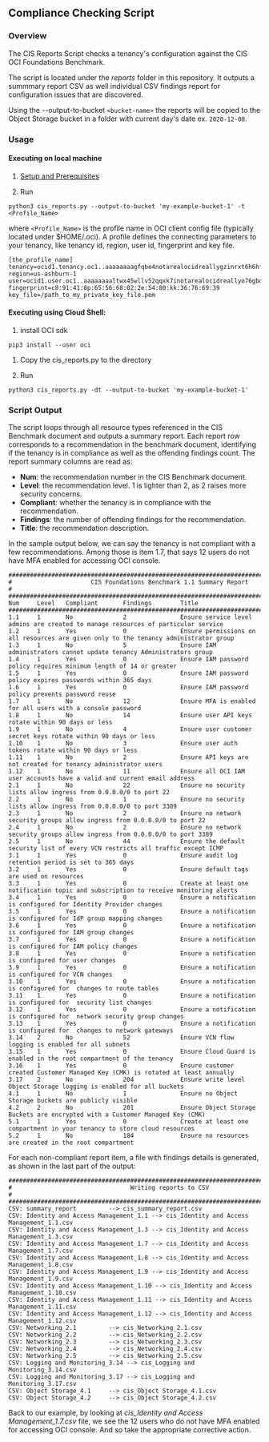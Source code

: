 ## Compliance Checking Script
### Overview
The CIS Reports Script checks a tenancy's configuration against the CIS OCI Foundations Benchmark. 

The script is located under the *reports* folder in this repository. It outputs a summmary report CSV as well individual CSV findings report for configuration issues that are discovered.

Using the --output-to-bucket ```<bucket-name>``` the reports will be copied to the Object Storage bucket in a folder with current day's date ex. ```2020-12-08```.

### Usage 

#### Executing on local machine

1. [Setup and Prerequisites](https://docs.cloud.oracle.com/en-us/iaas/Content/API/Concepts/apisigningkey.htm#Required_Keys_and_OCIDs) 

1. Run
```
python3 cis_reports.py --output-to-bucket 'my-example-bucket-1' -t <Profile_Name>
```
where ```<Profile_Name>``` is the profile name in OCI client config file (typically located under $HOME/.oci). A profile defines the connecting parameters to your tenancy, like tenancy id, region, user id, fingerprint and key file.

	[the_profile_name]
	tenancy=ocid1.tenancy.oc1..aaaaaaaagfqbe4notarealocidreallygzinrxt6h6hfshjokfgfi5nzquxmfpzkyq
	region=us-ashburn-1
	user=ocid1.user.oc1..aaaaaaaaltwx45wllv52qqxk7inotarealocidreallyo76gboofpbzlgmihq
	fingerprint=c8:91:41:8p:65:56:68:02:2e:54:80:kk:36:76:69:39
	key_file=/path_to_my_private_key_file.pem

#### Executing using Cloud Shell:
1. install OCI sdk

```
pip3 install --user oci
```
1. Copy the cis_reports.py to the directory

1. Run
```
python3 cis_reports.py -dt --output-to-bucket 'my-example-bucket-1'
``` 
### Script Output
The script loops through all resource types referenced in the CIS Benchmark document and outputs a summary report. Each report row corresponds to a recommendation in the benchmark document, identifying if the tenancy is in compliance as well as the offending findings count. The report summary columns are read as:

- **Num**: the recommendation number in the CIS Benchmark document.
- **Level**: the recommendation level. 1 is lighter than 2, as 2 raises more security concerns. 
- **Compliant**: whether the tenancy is in compliance with the recommendation.
- **Findings**: the number of offending findings for the recommendation.
- **Title**: the recommendation description.

In the sample output below, we can say the tenancy is not compliant with a few recommendations. Among those is item 1.7, that says 12 users do not have MFA enabled for accessing OCI console.

```
##########################################################################################
#                      CIS Foundations Benchmark 1.1 Summary Report                      #
##########################################################################################
Num     Level   Compliant       Findings        Title
##########################################################################################
1.1     1       No              2               Ensure service level admins are created to manage resources of particular service
1.2     1       Yes             0               Ensure permissions on all resources are given only to the tenancy administrator group
1.3     1       No              5               Ensure IAM administrators cannot update tenancy Administrators group
1.4     1       Yes             0               Ensure IAM password policy requires minimum length of 14 or greater
1.5     1       Yes             0               Ensure IAM password policy expires passwords within 365 days
1.6     1       Yes             0               Ensure IAM password policy prevents password reuse
1.7     1       No              12              Ensure MFA is enabled for all users with a console password
1.8     1       No              14              Ensure user API keys rotate within 90 days or less
1.9     1       No              4               Ensure user customer secret keys rotate within 90 days or less
1.10    1       No              3               Ensure user auth tokens rotate within 90 days or less
1.11    1       No              2               Ensure API keys are not created for tenancy administrator users
1.12    1       No              11              Ensure all OCI IAM user accounts have a valid and current email address
2.1     1       No              22              Ensure no security lists allow ingress from 0.0.0.0/0 to port 22
2.2     1       No              1               Ensure no security lists allow ingress from 0.0.0.0/0 to port 3389
2.3     1       No              2               Ensure no network security groups allow ingress from 0.0.0.0/0 to port 22
2.4     1       No              2               Ensure no network security groups allow ingress from 0.0.0.0/0 to port 3389
2.5     1       No              44              Ensure the default security list of every VCN restricts all traffic except ICMP
3.1     1       Yes             0               Ensure audit log retention period is set to 365 days
3.2     1       Yes             0               Ensure default tags are used on resources
3.3     1       Yes             0               Create at least one notification topic and subscription to receive monitoring alerts
3.4     1       Yes             0               Ensure a notification is configured for Identity Provider changes
3.5     1       Yes             0               Ensure a notification is configured for IdP group mapping changes
3.6     1       Yes             0               Ensure a notification is configured for IAM group changes
3.7     1       Yes             0               Ensure a notification is configured for IAM policy changes
3.8     1       Yes             0               Ensure a notification is configured for user changes
3.9     1       Yes             0               Ensure a notification is configured for VCN changes
3.10    1       Yes             0               Ensure a notification is configured for  changes to route tables
3.11    1       Yes             0               Ensure a notification is configured for  security list changes
3.12    1       Yes             0               Ensure a notification is configured for  network security group changes
3.13    1       Yes             0               Ensure a notification is configured for  changes to network gateways
3.14    2       No              52              Ensure VCN flow logging is enabled for all subnets
3.15    1       Yes             0               Ensure Cloud Guard is enabled in the root compartment of the tenancy
3.16    1       Yes             0               Ensure customer created Customer Managed Key (CMK) is rotated at least annually
3.17    2       No              204             Ensure write level Object Storage logging is enabled for all buckets
4.1     1       No              1               Ensure no Object Storage buckets are publicly visible
4.2     2       No              201             Ensure Object Storage Buckets are encrypted with a Customer Managed Key (CMK)
5.1     1       Yes             0               Create at least one compartment in your tenancy to store cloud resources
5.2     1       No              184             Ensure no resources are created in the root compartment
```
For each non-compliant report item, a file with findings details is generated, as shown in the last part of the output:
```
##########################################################################################
#                                 Writing reports to CSV                                 #
##########################################################################################
CSV: summary_report         --> cis_summary_report.csv
CSV: Identity and Access Management_1.1 --> cis_Identity and Access Management_1.1.csv
CSV: Identity and Access Management_1.3 --> cis_Identity and Access Management_1.3.csv
CSV: Identity and Access Management_1.7 --> cis_Identity and Access Management_1.7.csv
CSV: Identity and Access Management_1.8 --> cis_Identity and Access Management_1.8.csv
CSV: Identity and Access Management_1.9 --> cis_Identity and Access Management_1.9.csv
CSV: Identity and Access Management_1.10 --> cis_Identity and Access Management_1.10.csv
CSV: Identity and Access Management_1.11 --> cis_Identity and Access Management_1.11.csv
CSV: Identity and Access Management_1.12 --> cis_Identity and Access Management_1.12.csv
CSV: Networking_2.1         --> cis_Networking_2.1.csv
CSV: Networking_2.2         --> cis_Networking_2.2.csv
CSV: Networking_2.3         --> cis_Networking_2.3.csv
CSV: Networking_2.4         --> cis_Networking_2.4.csv
CSV: Networking_2.5         --> cis_Networking_2.5.csv
CSV: Logging and Monitoring_3.14 --> cis_Logging and Monitoring_3.14.csv
CSV: Logging and Monitoring_3.17 --> cis_Logging and Monitoring_3.17.csv
CSV: Object Storage_4.1     --> cis_Object Storage_4.1.csv
CSV: Object Storage_4.2     --> cis_Object Storage_4.2.csv
```
Back to our example, by looking at *cis_Identity and Access Management_1.7.csv* file, we see the 12 users who do not have MFA enabled for accessing OCI console. And so take the appropriate corrective action.